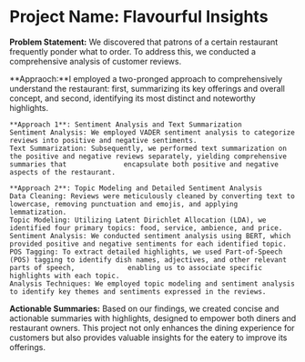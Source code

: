 # Project Name: Flavourful Insights

**Problem Statement:** We discovered that patrons of a certain restaurant frequently ponder what to order. To address this, we conducted a comprehensive analysis of customer reviews.

**Appraoch:**I employed a two-pronged approach to comprehensively understand the restaurant: first, summarizing its key offerings and overall concept, and second, identifying its most distinct and noteworthy highlights.

    **Approach 1**: Sentiment Analysis and Text Summarization
    Sentiment Analysis: We employed VADER sentiment analysis to categorize reviews into positive and negative sentiments.
    Text Summarization: Subsequently, we performed text summarization on the positive and negative reviews separately, yielding comprehensive summaries that              encapsulate both positive and negative aspects of the restaurant.

    **Approach 2**: Topic Modeling and Detailed Sentiment Analysis
    Data Cleaning: Reviews were meticulously cleaned by converting text to lowercase, removing punctuation and emojis, and applying lemmatization.
    Topic Modeling: Utilizing Latent Dirichlet Allocation (LDA), we identified four primary topics: food, service, ambience, and price.
    Sentiment Analysis: We conducted sentiment analysis using BERT, which provided positive and negative sentiments for each identified topic.
    POS Tagging: To extract detailed highlights, we used Part-of-Speech (POS) tagging to identify dish names, adjectives, and other relevant parts of speech,             enabling us to associate specific highlights with each topic.
    Analysis Techniques: We employed topic modeling and sentiment analysis to identify key themes and sentiments expressed in the reviews.

**Actionable Summaries:** Based on our findings, we created concise and actionable summaries with highlights, designed to empower both diners and restaurant owners.
This project not only enhances the dining experience for customers but also provides valuable insights for the eatery to improve its offerings.
